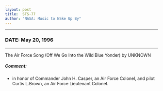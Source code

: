 ```yaml
---
layout: post
title:  STS-77
author: "NASA: Music to Wake Up By"
---
```


----
### DATE: May 20, 1996
----
The Air Force Song  (Off We Go Into the Wild Blue Yonder) by UNKNOWN

##### Comment:
* in honor of Commander John H. Casper, an Air Force Colonel, and pilot Curtis L.Brown, an Air Force Lieutenant Colonel.
